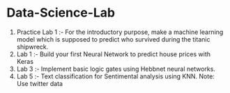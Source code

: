 # Data-Science-Lab
1) Practice Lab 1 :- For the introductory purpose, make a machine learning model which is supposed to predict who survived during the titanic shipwreck.
2) Lab 1 :- Build your first Neural Network to predict house prices with Keras
3) Lab 3 :- Implement basic logic gates using Hebbnet neural networks.
4) Lab 5 :- Text classification for Sentimental analysis using KNN. Note: Use twitter data
